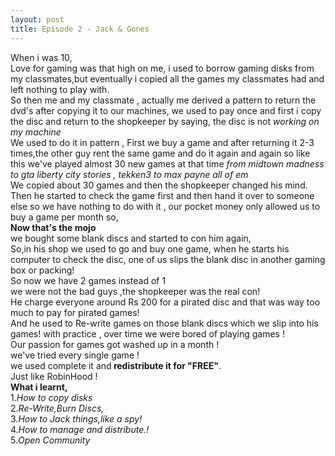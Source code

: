 ```yaml
---
layout: post
title: Episode 2 - Jack & Gones
---
```

When i was 10, <br>
Love for gaming was that high on me,
i used to borrow gaming disks from my classmates,but eventually i copied all the games my classmates had and left nothing to play with.<br>
So then me and my classmate ,
actually me derived a pattern to return the dvd's after copying it to our machines,
we used to pay once and first i copy the disc and return to the shopkeeper by saying,
the disc is not <em>working on my machine</em> <br> 
We used to do it in pattern ,
First we buy a game and after returning it 2-3 times,the other guy rent the same game and do it again and again so like this we've played almost 30 new games at that time
<em>
from midtown madness to gta liberty city stories , tekken3 to max payne all of em
</em><br>
We copied about 30 games and then the shopkeeper changed his mind. <br>
Then he started to check the game first and then hand it over to someone else
so we have nothing to do with it , our pocket money only allowed us to buy a game per month so, <br><strong>Now that's the mojo</strong> <br> 
we bought some blank discs and started to con him again, <br> 
So,in his shop we used to go and buy one game,
when he starts his computer to check the disc, one of us slips the blank disc in another gaming box or packing!<br>
So now we have 2 games instead of 1 <br>
we were not the bad guys ,the shopkeeper was the real con! <br>
He charge everyone around Rs 200 for a pirated disc and that was way too much to pay for pirated games!<br>
And he used to Re-write games on those blank discs which we slip into his games!
with practice , over time we were bored of playing games !<br>
Our passion for games got washed up in a month !<br>
we've tried every single game !<br>
we used complete it and<strong> redistribute it for "FREE"</strong>.<br>
Just like RobinHood ! <br>
<strong>What i learnt,</strong><br>
1.<em>How to copy disks</em><br>
2.<em>Re-Write,Burn Discs,</em><br>
3.<em>How to Jack things,like a spy!</em><br>
4.<em>How to manage and distribute.!</em><br>
5.<em>Open Community </em><br>